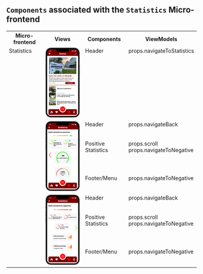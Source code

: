 ## `Components` associated with the `Statistics` Micro-frontend

<table>
  <tr>
    <th>Micro-frontend</th>
    <th>Views</th>
    <th>Components</th>
    <th>ViewModels</th>
  </tr>
  <tr>
    <td rowspan="15" style="vertical-align: top;">Statistics</td>
    <td rowspan="1">
      <img src="https://github.com/DuarteVDG/aw-project/blob/main/views/View4.png?raw=true" style="width: 150px; height: auto;" />
    </td>
    <td style="vertical-align: top;">Header</td>
    <td style="vertical-align: top;">props.navigateToStatistics</td>
  </tr>
    <tr>
    <td rowspan="3">
      <img src="https://github.com/DuarteVDG/aw-project/blob/main/views/View15.png?raw=true" style="width: 150px; height: auto;" />
    </td>
    <td style="vertical-align: top;">Header</td>
    <td style="vertical-align: top;">props.navigateBack</td>
  </tr>
  <tr>
    <td style="vertical-align: top;">Positive Statistics</td>
    <td style="vertical-align: top;">props.scroll<br>props.navigateToNegative</td>
  </tr>
  <tr>
    <td style="vertical-align: top;">Footer/Menu</td>
    <td style="vertical-align: top;">props.navigateToNegative</td>
  </tr>
    <tr>
    <td rowspan="5">
      <img src="https://github.com/DuarteVDG/aw-project/blob/main/views/View14.png?raw=true" style="width: 150px; height: auto;" />
        </td>
    <td style="vertical-align: top;">Header</td>
    <td style="vertical-align: top;">props.navigateBack</td>
  </tr>
  <tr>
    <td style="vertical-align: top;">Positive Statistics</td>
    <td style="vertical-align: top;">props.scroll<br>props.navigateToNegative</td>
  </tr>
  <tr>
    <td style="vertical-align: top;">Footer/Menu</td>
    <td style="vertical-align: top;">props.navigateToNegative</td>
  </tr>
</table>
